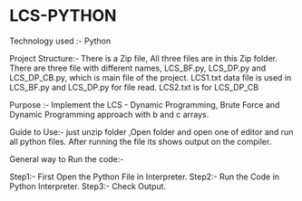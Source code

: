 # LCS-PYTHON


Technology used :- Python

Project Structure:- There is a Zip file, All three files are in this Zip folder.
		            There are three file with different names, LCS_BF.py, LCS_DP.py and LCS_DP_CB.py,
		            which is main file of the project. LCS1.txt data file is used in LCS_BF.py and LCS_DP.py for file read.
		            LCS2.txt is for LCS_DP_CB

Purpose :- Implement the LCS - Dynamic  Programming, Brute Force and Dynamic Programming approach with b and c arrays.

Guide to Use:- just unzip folder ,Open folder and open one of editor and run all python files. After running the file its shows
               output on the compiler.

General way to Run the code:- 

Step1:- First Open the Python File in Interpreter.
Step2:- Run the Code in Python Interpreter.
Step3:- Check Output.


